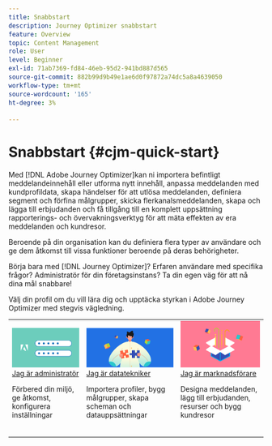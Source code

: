 ```yaml
---
title: Snabbstart
description: Journey Optimizer snabbstart
feature: Overview
topic: Content Management
role: User
level: Beginner
exl-id: 71ab7369-fd84-46eb-95d2-941bd887d565
source-git-commit: 882b99d9b49e1ae6d0f97872a74dc5a8a4639050
workflow-type: tm+mt
source-wordcount: '165'
ht-degree: 3%

---
```


# Snabbstart {#cjm-quick-start}

Med [!DNL Adobe Journey Optimizer]kan ni importera befintligt meddelandeinnehåll eller utforma nytt innehåll, anpassa meddelanden med kundprofildata, skapa händelser för att utlösa meddelanden, definiera segment och förfina målgrupper, skicka flerkanalsmeddelanden, skapa och lägga till erbjudanden och få tillgång till en komplett uppsättning rapporterings- och övervakningsverktyg för att mäta effekten av era meddelanden och kundresor.

Beroende på din organisation kan du definiera flera typer av användare och ge dem åtkomst till vissa funktioner beroende på deras behörigheter.

Börja bara med [!DNL Journey Optimizer]? Erfaren användare med specifika frågor? Administratör för din företagsinstans? Ta din egen väg för att nå dina mål snabbare!

Välj din profil om du vill lära dig och upptäcka styrkan i Adobe Journey Optimizer med stegvis vägledning.

<table>
<tr>
  <td valign="bottom">
    <a href="path/administrator.md">
      <img alt="Administratör" src="path/assets/do-not-localize/user-2.png" />
    </a>
    <div>
    <a href="path/administrator.md">Jag är administratör</a>
     <p>Förbered din miljö, ge åtkomst, konfigurera inställningar
    <p>
    </div>
    <br>
  </td>
  <td valign="bottom">
    <a href="path/data-engineer.md">
      <img alt="Datatekniker" src="path/assets/do-not-localize/user-1.png"/>
    </a>
    <div>
    <a href="path/data-engineer.md">Jag är datatekniker</a>
     <p>Importera profiler, bygg målgrupper, skapa scheman och datauppsättningar
    <p>
    </div>
    <br>
  </td>
  <td valign="bottom">
      <a href="path/marketer.md">
       <img alt="Marknadsförare" src="path/assets/do-not-localize/user-3.png" />
       </a>
    <div><a href="path/marketer.md">Jag är marknadsförare</a>
     <p>Designa meddelanden, lägg till erbjudanden, resurser och bygg kundresor
    <p>
    </div>
    <br>
  </td>
    <!--td valign="bottom">
    <a href="path/developer.md">
      <img alt="Developer" src="../using/assets/do-not-localize/user-2.png" />
    </a>
    <div>
    <a href="path/developer.md">I am a Developer</a>
     <p>Integrate your mobile apps, use Journey Optimizer APIs
    <p>
    </div>
    <br>
  </td-->
</tr>
</table>
